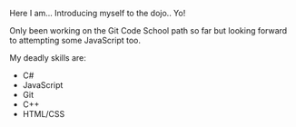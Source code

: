 Here I am... Introducing myself to the dojo.. Yo!

Only been working on the Git Code School path so far but looking forward to attempting some JavaScript too.

My deadly skills are:

* C#
* JavaScript
* Git
* C++
* HTML/CSS

